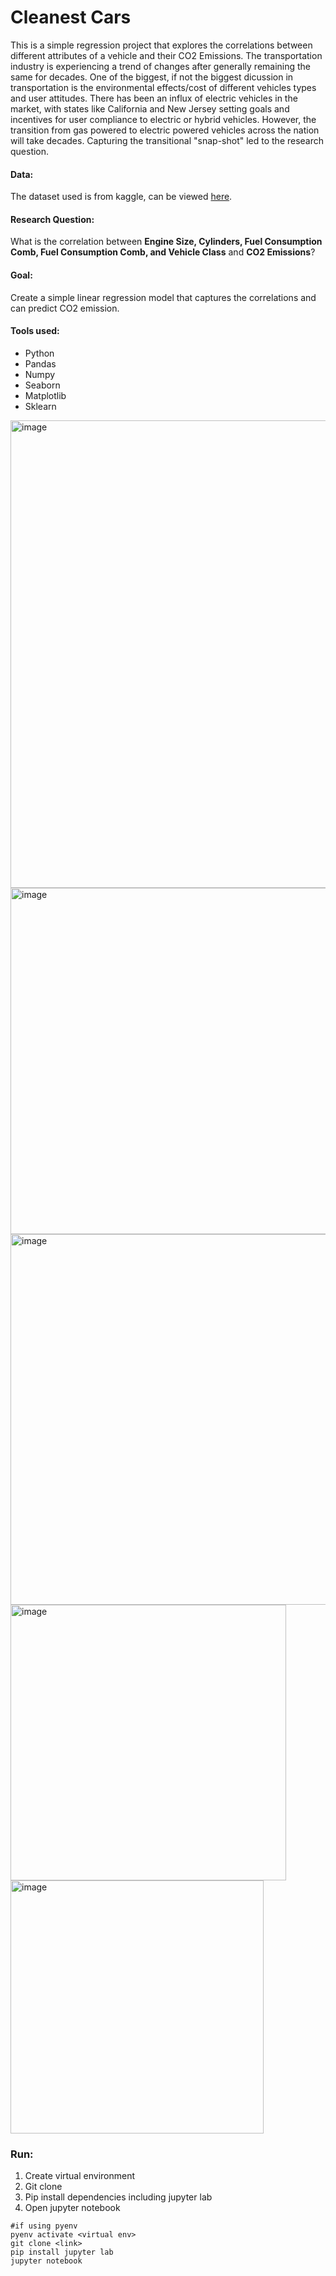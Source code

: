 # Cleanest Cars

This is a simple regression project that explores the correlations between different attributes of a vehicle and their CO2 Emissions. The transportation industry is experiencing a trend of changes after generally remaining the same for decades. One of the biggest, if not the biggest dicussion in transportation is the environmental effects/cost of different vehicles types and user attitudes. There has been an influx of electric vehicles in the market, with states like California and New Jersey setting goals and incentives for user compliance to electric or hybrid vehicles. However, the transition from gas powered to electric powered vehicles across the nation will take decades. Capturing the transitional "snap-shot" led to the research question.

#### Data:
The dataset used is from kaggle, can be viewed [here](https://www.kaggle.com/datasets/debajyotipodder/co2-emission-by-vehicles).


#### Research Question: 
What is the correlation between **Engine Size, Cylinders, Fuel Consumption Comb, 
                 Fuel Consumption Comb, and Vehicle Class** and **CO2 Emissions**?
                 
                 
#### Goal:
Create a simple linear regression model that captures the correlations and can predict CO2 emission.


#### Tools used:
* Python
* Pandas
* Numpy
* Seaborn
* Matplotlib
* Sklearn


<img width="748" alt="image" src="https://user-images.githubusercontent.com/40530704/226196157-ab4b21b0-09cc-4335-a321-c01428f5e2ea.png">
<img width="554" alt="image" src="https://user-images.githubusercontent.com/40530704/226196186-e7582058-9e53-4a6b-91a1-f2306a12d92d.png">
<img width="593" alt="image" src="https://user-images.githubusercontent.com/40530704/221240940-85cf0cff-5cea-4728-81d2-009a0f3915cf.png">
<img width="441" alt="image" src="https://user-images.githubusercontent.com/40530704/221240147-ca2c8c95-b242-487e-8d6d-b41092a65b30.png">
<img width="405" alt="image" src="https://user-images.githubusercontent.com/40530704/226196196-12dabd7c-5209-42ec-8f04-9d7be9ddba2a.png">




### Run:
1. Create virtual environment
2. Git clone
3. Pip install dependencies including jupyter lab
4. Open jupyter notebook

```
#if using pyenv
pyenv activate <virtual env>
git clone <link>
pip install jupyter lab
jupyter notebook
```

